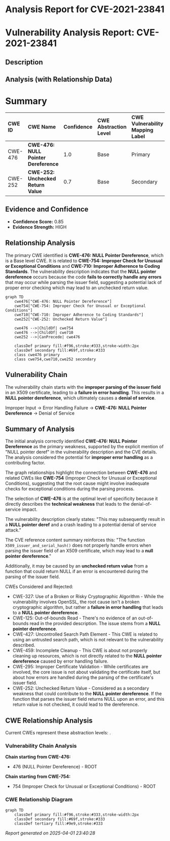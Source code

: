 # Analysis Report for CVE-2021-23841

# Vulnerability Analysis Report: CVE-2021-23841

## Description



## Analysis (with Relationship Data)

# Summary
| CWE ID  | CWE Name                                                       | Confidence | CWE Abstraction Level | CWE Vulnerability Mapping Label | CWE-Vulnerability Mapping Notes |
| :-------- | :------------------------------------------------------------- | :--------- | :---------------------- | :------------------------------ | :------------------------------ |
| CWE-476 | **CWE-476: NULL Pointer Dereference**                      | 1.0        | Base                    | Primary                         | Allowed                       |
| CWE-252 | **CWE-252: Unchecked Return Value**                          | 0.7        | Base                    | Secondary                       | Allowed                       |

## Evidence and Confidence

*   **Confidence Score:** 0.85
*   **Evidence Strength:** HIGH

## Relationship Analysis
The primary CWE identified is **CWE-476: NULL Pointer Dereference**, which is a Base level CWE. It is related to **CWE-754: Improper Check for Unusual or Exceptional Conditions** and **CWE-710: Improper Adherence to Coding Standards**. The vulnerability description indicates that the **NULL pointer dereference** occurs because the code **fails to correctly handle any errors** that may occur while parsing the issuer field, suggesting a potential lack of proper error checking which may lead to an unchecked return value.

```mermaid
graph TD
    cwe476["CWE-476: NULL Pointer Dereference"]
    cwe754["CWE-754: Improper Check for Unusual or Exceptional Conditions"]
    cwe710["CWE-710: Improper Adherence to Coding Standards"]
    cwe252["CWE-252: Unchecked Return Value"]

    cwe476 -->|ChildOf| cwe754
    cwe476 -->|ChildOf| cwe710
    cwe252 -->|CanPrecede| cwe476

    classDef primary fill:#f96,stroke:#333,stroke-width:2px
    classDef secondary fill:#69f,stroke:#333
    class cwe476 primary
    class cwe754,cwe710,cwe252 secondary
```

## Vulnerability Chain
The vulnerability chain starts with the **improper parsing of the issuer field** in an X509 certificate, leading to a **failure in error handling**. This results in a **NULL pointer dereference**, which ultimately causes a **denial of service**.

Improper Input -> Error Handling Failure -> **CWE-476: NULL Pointer Dereference** -> Denial of Service

## Summary of Analysis
The initial analysis correctly identified **CWE-476: NULL Pointer Dereference** as the primary weakness, supported by the explicit mention of "NULL pointer deref" in the vulnerability description and the CVE details. The analysis considered the potential for **improper error handling** as a contributing factor.

The graph relationships highlight the connection between **CWE-476** and related CWEs like **CWE-754** (Improper Check for Unusual or Exceptional Conditions), suggesting that the root cause might involve inadequate checks for exceptional conditions during the parsing process.

The selection of **CWE-476** is at the optimal level of specificity because it directly describes the **technical weakness** that leads to the denial-of-service impact.

The vulnerability description clearly states: "This may subsequently result in a **NULL pointer deref** and a crash leading to a potential denial of service attack."

The CVE reference content summary reinforces this: "The function `X509_issuer_and_serial_hash()` does not properly handle errors when parsing the issuer field of an X509 certificate, which may lead to a **null pointer dereference**."

Additionally, it may be caused by an **unchecked return value** from a function that could return NULL if an error is encountered during the parsing of the issuer field.

CWEs Considered and Rejected:

*   CWE-327: Use of a Broken or Risky Cryptographic Algorithm - While the vulnerability involves OpenSSL, the root cause isn't a broken cryptographic algorithm, but rather a **failure in error handling** that leads to a **NULL pointer dereference**.
*   CWE-125: Out-of-bounds Read - There's no evidence of an out-of-bounds read in the provided description. The issue stems from a **NULL pointer dereference**.
*   CWE-427: Uncontrolled Search Path Element - This CWE is related to using an untrusted search path, which is not relevant to the vulnerability described.
*   CWE-459: Incomplete Cleanup - This CWE is about not properly cleaning up resources, which is not directly related to the **NULL pointer dereference** caused by error handling failure.
*   CWE-295: Improper Certificate Validation - While certificates are involved, the core issue is not about validating the certificate itself, but about how errors are handled during the parsing of the certificate's issuer field.
*   CWE-252: Unchecked Return Value - Considered as a secondary weakness that could contribute to the **NULL pointer dereference**. If the function that parses the issuer field returns NULL upon an error, and this return value is not checked, it could lead to the dereference.


## CWE Relationship Analysis

Current CWEs represent these abstraction levels: .


### Vulnerability Chain Analysis

**Chain starting from CWE-476:**
- 476 (NULL Pointer Dereference) - ROOT


**Chain starting from CWE-754:**
- 754 (Improper Check for Unusual or Exceptional Conditions) - ROOT



### CWE Relationship Diagram

```mermaid
graph TD
    classDef primary fill:#f96,stroke:#333,stroke-width:2px
    classDef secondary fill:#69f,stroke:#333
    classDef tertiary fill:#9e9,stroke:#333
```



*Report generated on 2025-04-01 23:40:28*
